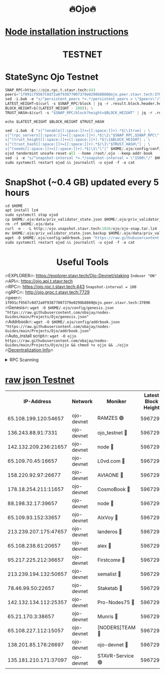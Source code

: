 <h1 align="center"> 🔥Ojo🔥</h1>

[Node installation instructions](https://github.com/obajay/nodes-Guides/tree/main/Projects/Ojo)
=

<h1 align="center"> TESTNET</h1>

# StateSync Ojo Testnet
```python
SNAP_RPC=https://ojo.rpc.t.stavr.tech:443
peers="1f091cf9567c0d72a0f93877007379e0298b8860@ojo.peer.stavr.tech:37096"
sed -i.bak -e "s/^persistent_peers *=.*/persistent_peers = \"$peers\"/" $HOME/.ojo/config/config.toml
LATEST_HEIGHT=$(curl -s $SNAP_RPC/block | jq -r .result.block.header.height); \
BLOCK_HEIGHT=$((LATEST_HEIGHT - 100)); \
TRUST_HASH=$(curl -s "$SNAP_RPC/block?height=$BLOCK_HEIGHT" | jq -r .result.block_id.hash)

echo $LATEST_HEIGHT $BLOCK_HEIGHT $TRUST_HASH

sed -i.bak -E "s|^(enable[[:space:]]+=[[:space:]]+).*$|\1true| ; \
s|^(rpc_servers[[:space:]]+=[[:space:]]+).*$|\1\"$SNAP_RPC,$SNAP_RPC\"| ; \
s|^(trust_height[[:space:]]+=[[:space:]]+).*$|\1$BLOCK_HEIGHT| ; \
s|^(trust_hash[[:space:]]+=[[:space:]]+).*$|\1\"$TRUST_HASH\"| ; \
s|^(seeds[[:space:]]+=[[:space:]]+).*$|\1\"\"|" $HOME/.ojo/config/config.toml
ojod tendermint unsafe-reset-all --home /root/.ojo --keep-addr-book
sed -i -e "s/^snapshot-interval *=.*/snapshot-interval = \"1500\"/" $HOME/.ojo/config/app.toml
sudo systemctl restart ojod && journalctl -u ojod -f -o cat
```
# SnapShot (~0.4 GB) updated every 5 hours
```python
cd $HOME
apt install lz4
sudo systemctl stop ojod
cp $HOME/.ojo/data/priv_validator_state.json $HOME/.ojo/priv_validator_state.json.backup
rm -rf $HOME/.ojo/data
curl -o - -L http://ojo.snapshot.stavr.tech:1026/ojo/ojo-snap.tar.lz4 | lz4 -c -d - | tar -x -C $HOME/.ojo --strip-components 2
mv $HOME/.ojo/priv_validator_state.json.backup $HOME/.ojo/data/priv_validator_state.json
wget -O $HOME/.ojo/config/addrbook.json "https://raw.githubusercontent.com/obajay/nodes-Guides/main/Projects/Ojo/addrbook.json"
sudo systemctl restart ojod && journalctl -u ojod -f -o cat
```
 <h1 align="center"> Useful Tools</h1>

🔥EXPLORER🔥:        https://explorer.stavr.tech/Ojo-Devnet/staking        `Indexer "ON"` \
🔥API🔥:                     https://ojo.api.t.stavr.tech \
🔥RPC🔥:                    https://ojo.rpc.t.stavr.tech:443              `Snapshot-interval = 100` \
🔥gRPC🔥:                  http://ojo.grpc.t.stavr.tech:7729 \
🔥peer🔥:                   `1f091cf9567c0d72a0f93877007379e0298b8860@ojo.peer.stavr.tech:37096` \
🔥Genesis🔥:    ```wget -O $HOME/.ojo/config/genesis.json "https://raw.githubusercontent.com/obajay/nodes-Guides/main/Projects/Ojo/genesis.json"``` \
🔥Addrbook🔥:    ```wget -O $HOME/.ojo/config/addrbook.json "https://raw.githubusercontent.com/obajay/nodes-Guides/main/Projects/Ojo/addrbook.json"``` \
🔥Auto_install script🔥: ```wget -O ojjo https://raw.githubusercontent.com/obajay/nodes-Guides/main/Projects/Ojo/ojjo && chmod +x ojjo && ./ojjo``` \
🔥[Decentralization Info](https://github.com/obajay/StateSync-snapshots/tree/main/Projects/Ojo/Decentralization)🔥



<details>
<summary>RPC Scanning</summary>

<h2 align="center"> We scan nodes in real time every 4 hours. And we provide the final result of RPC endpoints.
We cannot influence the operation of these nodes in any way. </h2>


```python
If Voting Power is higher than 0 --> then the Node is a validator of the network and may be subject to attack and be a potential threat to the chain.
```
```python
We marked such validators with a red symbol
```

</details>

[raw json Testnet](https://rpc-check.ojot.stavr.tech/ojot/rpc-ojot-result.json)
=


<table><tr><th>IP-Address</th><th>Network</th><th>Moniker</th><th>Latest Block Height</th><th>Earliest Block Height</th><th>Catching Up</th><th>Tx Index</th><th>Voting Power</th><th>Scan Time</th></tr><tr><td>65.108.199.120:54657</td><td>ojo-devnet</td><td>RAMZES 🟢</td><td>5967292</td><td>306156</td><td>False</td><td>on</td><td>0</td><td>2024-03-20T08:57:15.520497352UTC</td></tr><tr><td>136.243.88.91:7331</td><td>ojo-devnet</td><td>ojo_testnet 🔴</td><td>5967293</td><td>308845</td><td>False</td><td>on</td><td>1000</td><td>2024-03-20T08:57:23.272349497UTC</td></tr><tr><td>142.132.209.236:21657</td><td>ojo-devnet</td><td>node 🔴</td><td>5967295</td><td>350001</td><td>False</td><td>on</td><td>1999</td><td>2024-03-20T08:57:34.518730168UTC</td></tr><tr><td>65.109.70.45:16657</td><td>ojo-devnet</td><td>L0vd.com 🔴</td><td>5967296</td><td>695918</td><td>False</td><td>off</td><td>998</td><td>2024-03-20T08:57:40.051987392UTC</td></tr><tr><td>158.220.92.97:26677</td><td>ojo-devnet</td><td>AVIAONE 🔴</td><td>5967295</td><td>2754001</td><td>False</td><td>on</td><td>19926</td><td>2024-03-20T08:57:31.745879331UTC</td></tr><tr><td>178.18.254.211:11657</td><td>ojo-devnet</td><td>CosmoBook 🔴</td><td>5967295</td><td>4392001</td><td>False</td><td>off</td><td>1047</td><td>2024-03-20T08:57:34.779118878UTC</td></tr><tr><td>88.198.32.17:39657</td><td>ojo-devnet</td><td>node 🔴</td><td>5967296</td><td>4710001</td><td>False</td><td>on</td><td>109104</td><td>2024-03-20T08:57:37.102579210UTC</td></tr><tr><td>65.109.93.152:33657</td><td>ojo-devnet</td><td>AlxVoy 🔴</td><td>5967295</td><td>4943001</td><td>False</td><td>on</td><td>6350855</td><td>2024-03-20T08:57:34.307910220UTC</td></tr><tr><td>213.239.207.175:47657</td><td>ojo-devnet</td><td>landeros 🔴</td><td>5967295</td><td>4967924</td><td>False</td><td>off</td><td>11083</td><td>2024-03-20T08:57:31.958109219UTC</td></tr><tr><td>65.108.238.61:20657</td><td>ojo-devnet</td><td>alex 🔴</td><td>5967292</td><td>5131001</td><td>False</td><td>on</td><td>11359</td><td>2024-03-20T08:57:15.213824247UTC</td></tr><tr><td>95.217.225.212:36657</td><td>ojo-devnet</td><td>Firstcome 🔴</td><td>5967293</td><td>5251946</td><td>False</td><td>on</td><td>13566</td><td>2024-03-20T08:57:20.985511101UTC</td></tr><tr><td>213.239.194.132:50657</td><td>ojo-devnet</td><td>semalist 🔴</td><td>5967292</td><td>5540522</td><td>False</td><td>on</td><td>21037</td><td>2024-03-20T08:57:15.744235478UTC</td></tr><tr><td>78.46.99.50:22657</td><td>ojo-devnet</td><td>Staketab 🔴</td><td>5967296</td><td>5668501</td><td>False</td><td>on</td><td>1276</td><td>2024-03-20T08:57:40.308726200UTC</td></tr><tr><td>142.132.134.112:25357</td><td>ojo-devnet</td><td>Pro-Nodes75 🔴</td><td>5967292</td><td>5867292</td><td>False</td><td>on</td><td>24651</td><td>2024-03-20T08:57:18.294468940UTC</td></tr><tr><td>65.21.170.3:38657</td><td>ojo-devnet</td><td>Munris 🔴</td><td>5967293</td><td>5867293</td><td>False</td><td>off</td><td>20123</td><td>2024-03-20T08:57:20.665080010UTC</td></tr><tr><td>65.108.227.112:15057</td><td>ojo-devnet</td><td>[NODERS]TEAM 🔴</td><td>5967296</td><td>5867296</td><td>False</td><td>off</td><td>9999</td><td>2024-03-20T08:57:39.472522586UTC</td></tr><tr><td>138.201.85.176:26697</td><td>ojo-devnet</td><td>ojo-devnet 🔴</td><td>5967296</td><td>5867296</td><td>False</td><td>on</td><td>1000024000</td><td>2024-03-20T08:57:39.725628726UTC</td></tr><tr><td>135.181.210.171:37097</td><td>ojo-devnet</td><td>STAVR-Service 🟢</td><td>5967292</td><td>5964301</td><td>False</td><td>on</td><td>0</td><td>2024-03-20T08:57:16.048017009UTC</td></tr></table>
